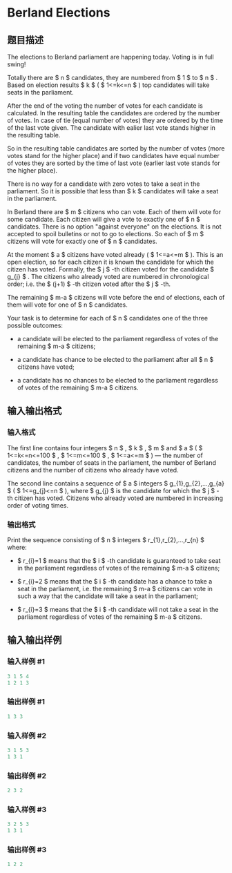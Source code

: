 # Berland Elections

## 题目描述

The elections to Berland parliament are happening today. Voting is in full swing!

Totally there are $ n $ candidates, they are numbered from $ 1 $ to $ n $ . Based on election results $ k $ ( $ 1<=k<=n $ ) top candidates will take seats in the parliament.

After the end of the voting the number of votes for each candidate is calculated. In the resulting table the candidates are ordered by the number of votes. In case of tie (equal number of votes) they are ordered by the time of the last vote given. The candidate with ealier last vote stands higher in the resulting table.

So in the resulting table candidates are sorted by the number of votes (more votes stand for the higher place) and if two candidates have equal number of votes they are sorted by the time of last vote (earlier last vote stands for the higher place).

There is no way for a candidate with zero votes to take a seat in the parliament. So it is possible that less than $ k $ candidates will take a seat in the parliament.

In Berland there are $ m $ citizens who can vote. Each of them will vote for some candidate. Each citizen will give a vote to exactly one of $ n $ candidates. There is no option "against everyone" on the elections. It is not accepted to spoil bulletins or not to go to elections. So each of $ m $ citizens will vote for exactly one of $ n $ candidates.

At the moment $ a $ citizens have voted already ( $ 1<=a<=m $ ). This is an open election, so for each citizen it is known the candidate for which the citizen has voted. Formally, the $ j $ -th citizen voted for the candidate $ g_{j} $ . The citizens who already voted are numbered in chronological order; i.e. the $ (j+1) $ -th citizen voted after the $ j $ -th.

The remaining $ m-a $ citizens will vote before the end of elections, each of them will vote for one of $ n $ candidates.

Your task is to determine for each of $ n $ candidates one of the three possible outcomes:

- a candidate will be elected to the parliament regardless of votes of the remaining $ m-a $ citizens;

- a candidate has chance to be elected to the parliament after all $ n $ citizens have voted;

- a candidate has no chances to be elected to the parliament regardless of votes of the remaining $ m-a $ citizens.

## 输入输出格式

### 输入格式

The first line contains four integers $ n $ , $ k $ , $ m $ and $ a $ ( $ 1<=k<=n<=100 $ , $ 1<=m<=100 $ , $ 1<=a<=m $ ) — the number of candidates, the number of seats in the parliament, the number of Berland citizens and the number of citizens who already have voted.

The second line contains a sequence of $ a $ integers $ g_{1},g_{2},...,g_{a} $ ( $ 1<=g_{j}<=n $ ), where $ g_{j} $ is the candidate for which the $ j $ -th citizen has voted. Citizens who already voted are numbered in increasing order of voting times.

### 输出格式

Print the sequence consisting of $ n $ integers $ r_{1},r_{2},...,r_{n} $ where:

- $ r_{i}=1 $ means that the $ i $ -th candidate is guaranteed to take seat in the parliament regardless of votes of the remaining $ m-a $ citizens;

- $ r_{i}=2 $ means that the $ i $ -th candidate has a chance to take a seat in the parliament, i.e. the remaining $ m-a $ citizens can vote in such a way that the candidate will take a seat in the parliament;

- $ r_{i}=3 $ means that the $ i $ -th candidate will not take a seat in the parliament regardless of votes of the remaining $ m-a $ citizens.

## 输入输出样例

### 输入样例 #1

```cpp
3 1 5 4
1 2 1 3

```
### 输出样例 #1

```cpp
1 3 3 
```


### 输入样例 #2

```cpp
3 1 5 3
1 3 1

```
### 输出样例 #2

```cpp
2 3 2 
```


### 输入样例 #3

```cpp
3 2 5 3
1 3 1

```
### 输出样例 #3

```cpp
1 2 2 
```


